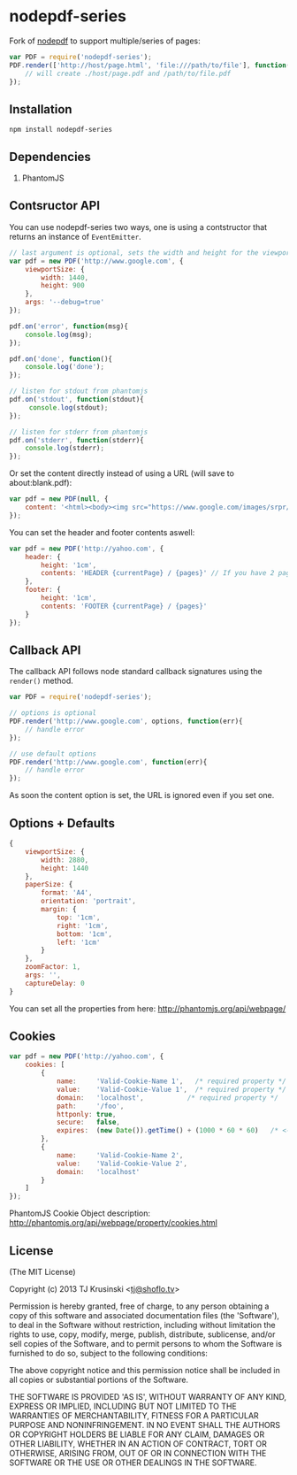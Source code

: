 # nodepdf-series

Fork of [nodepdf](https://github.com/TJkrusinski/NodePDF) to support
multiple/series of pages:

```js
var PDF = require('nodepdf-series');
PDF.render(['http://host/page.html', 'file:///path/to/file'], function(err){
	// will create ./host/page.pdf and /path/to/file.pdf
});
```

## Installation

````
npm install nodepdf-series
````

## Dependencies

1. PhantomJS

## Contsructor API

You can use nodepdf-series two ways, one is using a contstructor that returns
an instance of `EventEmitter`.

```` javascript
// last argument is optional, sets the width and height for the viewport to render the pdf from. (see additional options)
var pdf = new PDF('http://www.google.com', {
	viewportSize: {
		width: 1440,
		height: 900
	},
	args: '--debug=true'
});

pdf.on('error', function(msg){
	console.log(msg);
});

pdf.on('done', function(){
	console.log('done');
});

// listen for stdout from phantomjs
pdf.on('stdout', function(stdout){
	 console.log(stdout);
});

// listen for stderr from phantomjs
pdf.on('stderr', function(stderr){
	console.log(stderr);
});

````
Or set the content directly instead of using a URL (will save to about:blank.pdf):
```` javascript
var pdf = new PDF(null, {
	content: '<html><body><img src="https://www.google.com/images/srpr/logo11w.png" alt="google"/></body></html>'
});
````


You can set the header and footer contents aswell:
```` javascript
var pdf = new PDF('http://yahoo.com', {
	header: {
		height: '1cm',
		contents: 'HEADER {currentPage} / {pages}' // If you have 2 pages the result looks like this: HEADER 1 / 2
	},
	footer: {
		height: '1cm',
		contents: 'FOOTER {currentPage} / {pages}'
	}
});
````

## Callback API

The callback API follows node standard callback signatures using the `render()` method.

```` javascript
var PDF = require('nodepdf-series');

// options is optional
PDF.render('http://www.google.com', options, function(err){
	// handle error
});

// use default options
PDF.render('http://www.google.com', function(err){
	// handle error
});

````

As soon the content option is set, the URL is ignored even if you set one.

## Options + Defaults
```` javascript
{
	viewportSize: {
		width: 2880,
		height: 1440
	},
	paperSize: {
		format: 'A4',
		orientation: 'portrait',
		margin: {
			top: '1cm',
			right: '1cm',
			bottom: '1cm',
			left: '1cm'
		}
	},
	zoomFactor: 1,
	args: '',
	captureDelay: 0
}
````

You can set all the properties from here: http://phantomjs.org/api/webpage/

## Cookies

```` javascript
var pdf = new PDF('http://yahoo.com', {
	cookies: [
		{
			name:     'Valid-Cookie-Name 1',   /* required property */
			value:    'Valid-Cookie-Value 1',  /* required property */
			domain:   'localhost',           /* required property */
			path:     '/foo',
			httponly: true,
			secure:   false,
			expires:  (new Date()).getTime() + (1000 * 60 * 60)   /* <-- expires in 1 hour */
		},
		{
			name:     'Valid-Cookie-Name 2',
			value:    'Valid-Cookie-Value 2',
			domain:   'localhost'
		}
	]
});
````

PhantomJS Cookie Object description: http://phantomjs.org/api/webpage/property/cookies.html

## License

(The MIT License)

Copyright (c) 2013 TJ Krusinski &lt;tj@shoflo.tv&gt;

Permission is hereby granted, free of charge, to any person obtaining
a copy of this software and associated documentation files (the
'Software'), to deal in the Software without restriction, including
without limitation the rights to use, copy, modify, merge, publish,
distribute, sublicense, and/or sell copies of the Software, and to
permit persons to whom the Software is furnished to do so, subject to
the following conditions:

The above copyright notice and this permission notice shall be
included in all copies or substantial portions of the Software.

THE SOFTWARE IS PROVIDED 'AS IS', WITHOUT WARRANTY OF ANY KIND,
EXPRESS OR IMPLIED, INCLUDING BUT NOT LIMITED TO THE WARRANTIES OF
MERCHANTABILITY, FITNESS FOR A PARTICULAR PURPOSE AND NONINFRINGEMENT.
IN NO EVENT SHALL THE AUTHORS OR COPYRIGHT HOLDERS BE LIABLE FOR ANY
CLAIM, DAMAGES OR OTHER LIABILITY, WHETHER IN AN ACTION OF CONTRACT,
TORT OR OTHERWISE, ARISING FROM, OUT OF OR IN CONNECTION WITH THE
SOFTWARE OR THE USE OR OTHER DEALINGS IN THE SOFTWARE.
